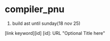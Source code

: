 # compiler_pnu
1. build ast until sunday(18 nov 25)

[link keyword][id]
[id]: URL "Optional Title here"

[link]: https://github.com/meyerd/flex-bison-example "calculator example"

